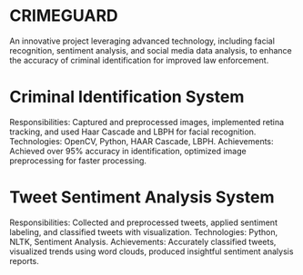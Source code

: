 # CRIMEGUARD
An innovative project leveraging advanced technology, including facial recognition, sentiment analysis, and social media data analysis, to enhance the accuracy of criminal identification for improved law enforcement.
# Criminal Identification System
Responsibilities: Captured and preprocessed images, implemented retina tracking, and used Haar Cascade and LBPH for facial recognition.
Technologies: OpenCV, Python, HAAR Cascade, LBPH.
Achievements: Achieved over 95% accuracy in identification, optimized image preprocessing for faster processing.
# Tweet Sentiment Analysis System
Responsibilities: Collected and preprocessed tweets, applied sentiment labeling, and classified tweets with visualization.
Technologies: Python, NLTK, Sentiment Analysis.
Achievements: Accurately classified tweets, visualized trends using word clouds, produced insightful sentiment analysis reports.
